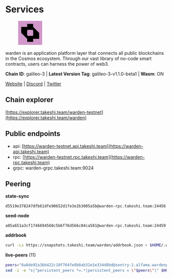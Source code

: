 # Services

<figure><img src="https://github.com/takeshi-val/Logo/raw/main/warden.png" alt=""><figcaption></figcaption></figure>

warden is an application platform layer that connects all  public blockchains in the Cosmos ecosystem. Through our vast  library of no-code smart contracts, users can harness the power of web3.

**Chain ID**: galileo-3 | **Latest Version Tag**: galileo-3-v1.1.0-beta1 | **Wasm**: ON

[Website](https://www.wardenprotocol.io) | [Discord](https://discord.gg/wzM3kSN3sE) | [Twitter](https://twitter.com/warden)






## Chain explorer
[https://explorer.takeshi.team/warden-testnet](https://explorer.takeshi.team/warden)

## Public endpoints

* api: [https://warden-testnet.api.takeshi.team](https://warden-api.takeshi.team)
* rpc: [https://warden-testnet.rpc.takeshi.team](https://warden-rpc.takeshi.team)
* grpc: warden-grpc.takeshi.team:9024

## Peering

**state-sync**

```text
d5519e378247dfb61dfe90652d1fe3e2b3005a5b@warden-rpc.takeshi.team:24456
```

**seed-node**

```text
a85a651a3cf1746694560c5b6f76d566c04ca581@warden-rpc.takeshi.team:24459
```

**addrbook**
```bash
curl -Ls https://snapshots.takeshi.team/warden/addrbook.json > $HOME/.warden/config/addrbook.json
```

**live-peers** (11)
```bash
peers="6a8de92a3bb422c10f764fe8b0ab32e1e334d0bd@sentry-1.alfama.wardenprotocol.org:26656,7560460b016ee0867cae5642adace5d011c6c0ae@sentry-2.alfama.wardenprotocol.org:26656,24ad598e2f3fc82630554d98418d26cc3edf28b9@sentry-3.alfama.wardenprotocol.org:26656"
sed -i -e "s|^persistent_peers *=.*|persistent_peers = \"$peers\"|" $HOME/.warden/config/config.toml
```
